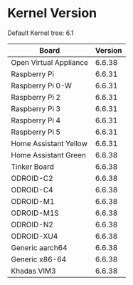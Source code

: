 
# Kernel Version

Default Kernel tree: 6.1

| Board | Version |
|-------|---------|
| Open Virtual Appliance | 6.6.38 |
| Raspberry Pi | 6.6.31 |
| Raspberry Pi 0-W | 6.6.31 |
| Raspberry Pi 2 | 6.6.31 |
| Raspberry Pi 3 | 6.6.31 |
| Raspberry Pi 4 | 6.6.31 |
| Raspberry Pi 5 | 6.6.31 |
| Home Assistant Yellow | 6.6.31 |
| Home Assistant Green | 6.6.38 |
| Tinker Board | 6.6.38 |
| ODROID-C2 | 6.6.38 |
| ODROID-C4 | 6.6.38 |
| ODROID-M1 | 6.6.38 |
| ODROID-M1S | 6.6.38 |
| ODROID-N2 | 6.6.38 |
| ODROID-XU4 | 6.6.38 |
| Generic aarch64 | 6.6.38 |
| Generic x86-64 | 6.6.38 |
| Khadas VIM3 | 6.6.38 |
